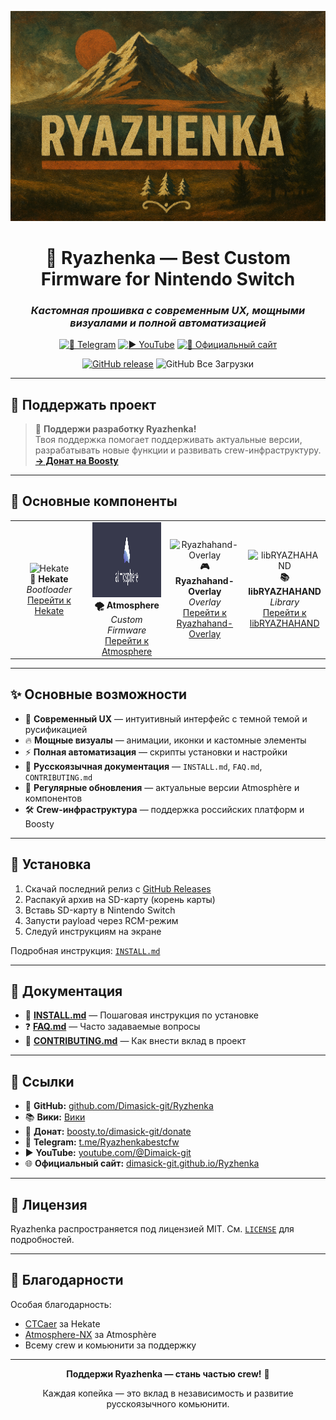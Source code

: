 <div align="center">

![Ryazhenka Logo](https://raw.githubusercontent.com/Dimasick-git/Ryzhenka/main/assets/Ryazhalogo.png)

# 🥛 **Ryazhenka** — Best Custom Firmware for Nintendo Switch

### *Кастомная прошивка с современным UX, мощными визуалами и полной автоматизацией*

[![📢 Telegram](https://img.shields.io/badge/📢_Telegram-Ryazhenkabestcfw-2CA5E0?style=for-the-badge&logo=telegram&logoColor=white&labelColor=000000)](https://t.me/Ryazhenkabestcfw)
[![▶️ YouTube](https://img.shields.io/badge/▶️_YouTube-Dimasick--git-FF0000?style=for-the-badge&logo=youtube&logoColor=white&labelColor=000000)](https://www.youtube.com/@Dimaick-git)
[![🚀 Официальный сайт](https://img.shields.io/badge/🚀_Официальный_сайт-Ryzhenka-00D9FF?style=for-the-badge&logo=github&logoColor=white&labelColor=000000)](https://dimasick-git.github.io/Ryzhenka/)

[![GitHub release](https://img.shields.io/github/v/release/Dimasick-git/Ryzhenka?style=for-the-badge&logo=github&labelColor=000000)](https://github.com/Dimasick-git/Ryzhenka/releases/latest)
![GitHub Все Загрузки](https://img.shields.io/github/downloads/Dimasick-git/Ryzhenka/total?color=blue)

</div>

---

## 💸 **Поддержать проект**

> 💎 **Поддержи разработку Ryazhenka!**  
> Твоя поддержка помогает поддерживать актуальные версии, разрабатывать новые функции и развивать crew-инфраструктуру.  
> **[→ Донат на Boosty](https://boosty.to/dimasick-git/donate)**

---

## 🔧 **Основные компоненты**

<table align="center">
  <tr>
    <td align="center" width="25%">
      <img src="https://user-images.githubusercontent.com/3665130/60391760-bc1e8c00-9afe-11e9-8b7a-b065873081b2.png" alt="Hekate" width="120" height="120"/>
      <br/>
      <strong>🚀 Hekate</strong><br/>
      <em>Bootloader</em><br/>
      <a href="https://github.com/CTCaer/hekate">Перейти к Hekate</a>
    </td>
    <td align="center" width="25%">
      <img src="https://raw.githubusercontent.com/Atmosphere-NX/Atmosphere/master/img/banner.png" alt="Atmosphere" width="120" height="120"/>
      <br/>
      <strong>🌪️ Atmosphere</strong><br/>
      <em>Custom Firmware</em><br/>
      <a href="https://github.com/Atmosphere-NX/Atmosphere">Перейти к Atmosphere</a>
    </td>
    <td align="center" width="25%">
      <img src="https://raw.githubusercontent.com/Dimasick-git/Ryazhahand-Overlay/main/.pics/Ryazhahand.png" alt="Ryazhahand-Overlay" width="120" height="120"/>
      <br/>
      <strong>🎮 Ryazhahand-Overlay</strong><br/>
      <em>Overlay</em><br/>
      <a href="https://github.com/Dimasick-git/Ryazhahand-Overlay">Перейти к Ryazhahand-Overlay</a>
    </td>
    <td align="center" width="25%">
      <img src="https://raw.githubusercontent.com/Dimasick-git/libRYAZHAHAND/main/.pics/libRyazhahand.png" alt="libRYAZHAHAND" width="120" height="120"/>
      <br/>
      <strong>📚 libRYAZHAHAND</strong><br/>
      <em>Library</em><br/>
      <a href="https://github.com/Dimasick-git/libRYAZHAHAND">Перейти к libRYAZHAHAND</a>
    </td>
  </tr>
</table>

---

## ✨ **Основные возможности**

- 🎨 **Современный UX** — интуитивный интерфейс с темной темой и русификацией
- 🔥 **Мощные визуалы** — анимации, иконки и кастомные элементы
- ⚡ **Полная автоматизация** — скрипты установки и настройки
- 📖 **Русскоязычная документация** — `INSTALL.md`, `FAQ.md`, `CONTRIBUTING.md`
- 🔄 **Регулярные обновления** — актуальные версии Atmosphère и компонентов
- 🛠️ **Crew-инфраструктура** — поддержка российских платформ и Boosty

---

## 🚀 **Установка**

1. Скачай последний релиз с [GitHub Releases](https://github.com/Dimasick-git/Ryzhenka/releases/latest)
2. Распакуй архив на SD-карту (корень карты)
3. Вставь SD-карту в Nintendo Switch
4. Запусти payload через RCM-режим
5. Следуй инструкциям на экране

Подробная инструкция: [`INSTALL.md`](https://github.com/Dimasick-git/Ryzhenka/blob/main/INSTALL.md)

---

## 📝 **Документация**

- 📘 [**INSTALL.md**](https://github.com/Dimasick-git/Ryzhenka/blob/main/INSTALL.md) — Пошаговая инструкция по установке
- ❓ [**FAQ.md**](https://github.com/Dimasick-git/Ryzhenka/blob/main/FAQ.md) — Часто задаваемые вопросы
- 🤝 [**CONTRIBUTING.md**](https://github.com/Dimasick-git/Ryzhenka/blob/main/CONTRIBUTING.md) — Как внести вклад в проект

---

## 🔗 **Ссылки**

- 💾 **GitHub:** [github.com/Dimasick-git/Ryzhenka](https://github.com/Dimasick-git/Ryzhenka)
- 📚 **Вики:** [Вики](https://github.com/Dimasick-git/Ryzhenka/wiki)
- 💸 **Донат:** [boosty.to/dimasick-git/donate](https://boosty.to/dimasick-git/donate)
- 📢 **Telegram:** [t.me/Ryazhenkabestcfw](https://t.me/Ryazhenkabestcfw)
- ▶️ **YouTube:** [youtube.com/@Dimaick-git](https://www.youtube.com/@Dimaick-git)
- 🌐 **Официальный сайт:** [dimasick-git.github.io/Ryzhenka](https://dimasick-git.github.io/Ryzhenka/)

---

## 📜 **Лицензия**

Ryazhenka распространяется под лицензией MIT. См. [`LICENSE`](https://github.com/Dimasick-git/Ryzhenka/blob/main/LICENSE) для подробностей.

---

## 💬 **Благодарности**

Особая благодарность:

- [CTCaer](https://github.com/CTCaer) за Hekate
- [Atmosphere-NX](https://github.com/Atmosphere-NX) за Atmosphère
- Всему crew и комьюнити за поддержку

---

<div align="center">

**Поддержи Ryazhenka — стань частью crew!** 🥛

Каждая копейка — это вклад в независимость и развитие русскоязычного комьюнити.

</div>
